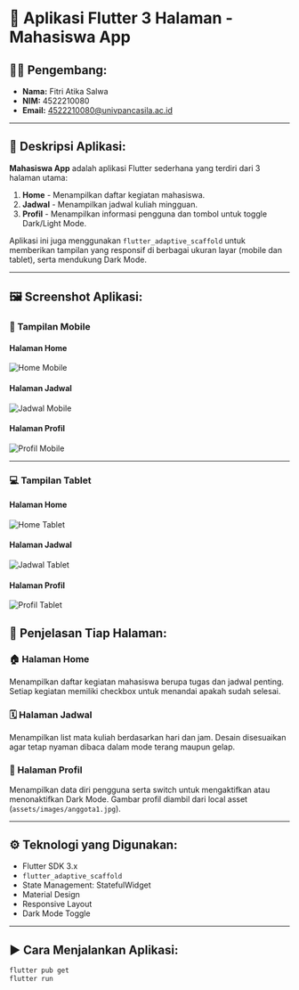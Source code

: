 # 📱 Aplikasi Flutter 3 Halaman - Mahasiswa App

## 👩‍💻 Pengembang:

- **Nama:** Fitri Atika Salwa
- **NIM:** 4522210080
- **Email:** 4522210080@univpancasila.ac.id

---

## 📝 Deskripsi Aplikasi:

**Mahasiswa App** adalah aplikasi Flutter sederhana yang terdiri dari 3 halaman utama:

1. **Home** - Menampilkan daftar kegiatan mahasiswa.
2. **Jadwal** - Menampilkan jadwal kuliah mingguan.
3. **Profil** - Menampilkan informasi pengguna dan tombol untuk toggle Dark/Light Mode.

Aplikasi ini juga menggunakan `flutter_adaptive_scaffold` untuk memberikan tampilan yang responsif di berbagai ukuran layar (mobile dan tablet), serta mendukung Dark Mode.

---

## 🖼️ Screenshot Aplikasi:

### 📱 Tampilan Mobile

#### Halaman Home

![Home Mobile](assets/images/home_mobile.jpg)

#### Halaman Jadwal

![Jadwal Mobile](assets/images/jadwal_mobile.jpg)

#### Halaman Profil

![Profil Mobile](assets/images/profil_mobile.jpg)

---

### 💻 Tampilan Tablet

#### Halaman Home

![Home Tablet](assets/images/home_tablet.jpg)

#### Halaman Jadwal

![Jadwal Tablet](assets/images/jadwal_tablet.jpg)

#### Halaman Profil

![Profil Tablet](assets/images/profil_tablet.jpg)

## 📄 Penjelasan Tiap Halaman:

### 🏠 Halaman Home

Menampilkan daftar kegiatan mahasiswa berupa tugas dan jadwal penting. Setiap kegiatan memiliki checkbox untuk menandai apakah sudah selesai.

### 🗓️ Halaman Jadwal

Menampilkan list mata kuliah berdasarkan hari dan jam. Desain disesuaikan agar tetap nyaman dibaca dalam mode terang maupun gelap.

### 👤 Halaman Profil

Menampilkan data diri pengguna serta switch untuk mengaktifkan atau menonaktifkan Dark Mode. Gambar profil diambil dari local asset (`assets/images/anggota1.jpg`).

---

## ⚙️ Teknologi yang Digunakan:

- Flutter SDK 3.x
- `flutter_adaptive_scaffold`
- State Management: StatefulWidget
- Material Design
- Responsive Layout
- Dark Mode Toggle

---

## ▶️ Cara Menjalankan Aplikasi:

```bash
flutter pub get
flutter run
```
